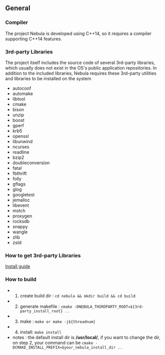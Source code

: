## General

### Compiler

The project Nebula is developed using C++14, so it requires a compiler supporting C++14 features.

### 3rd-party Libraries

The project itself includes the source code of several 3rd-party libraries, which usually does not exist in the OS's public application repositories. In addition to the included libraries, Nebula requires these 3rd-party utilities and libraries to be installed on the system

  - autoconf
  - automake
  - libtool
  - cmake
  - bison
  - unzip
  - boost
  - gperf
  - krb5
  - openssl
  - libunwind
  - ncurses
  - readline
  - bzip2
  - doubleconversion
  - fatal
  - fbthrift
  - folly
  - gflags
  - glog
  - googletest
  - jemalloc
  - libevent
  - mstch
  - proxygen
  - rocksdb
  - snappy
  - wangle
  - zlib
  - zstd

### How to get 3rd-party Libraries
[Install guide](https://github.com/vesoft-inc/nebula-3rdparty/blob/master/README.md)


### How to build
  - 1. create build dir : `cd nebula && mkdir build && cd build`
  - 2. generate makefile : `cmake -DNEBULA_THIRDPARTY_ROOT=${3rd-party_install_root} ..`
  - 3. make : `make or make -j${threadnum}`
  - 4. install: `make install`
  - notes : the default install dir is **/usr/local/**, if you want to change the dir, on step 2, your command can be `cmake -DCMAKE_INSTALL_PREFIX=$your_nebula_install_dir ..` 
